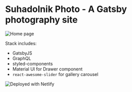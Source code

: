 # Suhadolnik Photo - A Gatsby photography site

![Home page](https://imgur.com/a/8Z626eR)

Stack includes:

* GatsbyJS
* GraphQL
* styled-components
* Material UI for Drawer component
* `react-awesome-slider` for gallery carousel

![Deployed with Netlify](https://www.netlify.com/img/deploy/button.svg)
